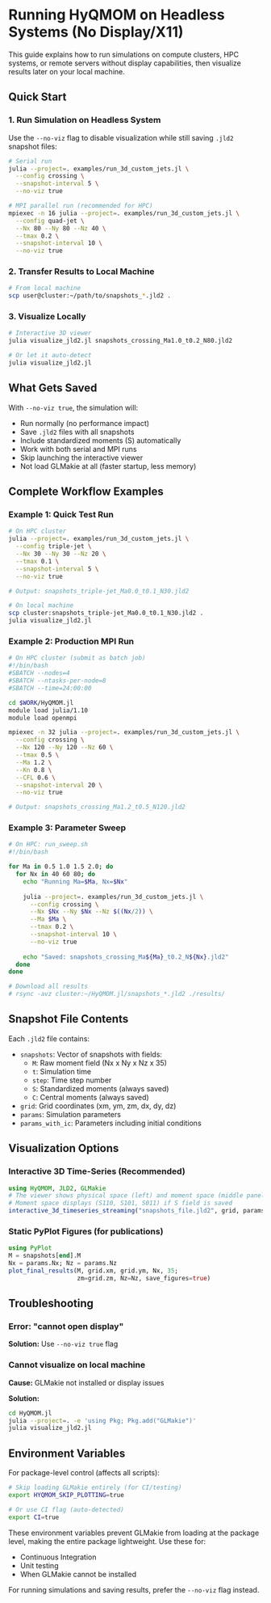 # Running HyQMOM on Headless Systems (No Display/X11)

This guide explains how to run simulations on compute clusters, HPC systems, or remote servers without display capabilities, then visualize results later on your local machine.

## Quick Start

### 1. Run Simulation on Headless System

Use the `--no-viz` flag to disable visualization while still saving `.jld2` snapshot files:

```bash
# Serial run
julia --project=. examples/run_3d_custom_jets.jl \
  --config crossing \
  --snapshot-interval 5 \
  --no-viz true

# MPI parallel run (recommended for HPC)
mpiexec -n 16 julia --project=. examples/run_3d_custom_jets.jl \
  --config quad-jet \
  --Nx 80 --Ny 80 --Nz 40 \
  --tmax 0.2 \
  --snapshot-interval 10 \
  --no-viz true
```

### 2. Transfer Results to Local Machine

```bash
# From local machine
scp user@cluster:~/path/to/snapshots_*.jld2 .
```

### 3. Visualize Locally

```bash
# Interactive 3D viewer
julia visualize_jld2.jl snapshots_crossing_Ma1.0_t0.2_N80.jld2

# Or let it auto-detect
julia visualize_jld2.jl
```

## What Gets Saved

With `--no-viz true`, the simulation will:
- Run normally (no performance impact)
- Save `.jld2` files with all snapshots
- Include standardized moments (S) automatically
- Work with both serial and MPI runs
- Skip launching the interactive viewer
- Not load GLMakie at all (faster startup, less memory)

## Complete Workflow Examples

### Example 1: Quick Test Run

```bash
# On HPC cluster
julia --project=. examples/run_3d_custom_jets.jl \
  --config triple-jet \
  --Nx 30 --Ny 30 --Nz 20 \
  --tmax 0.1 \
  --snapshot-interval 5 \
  --no-viz true

# Output: snapshots_triple-jet_Ma0.0_t0.1_N30.jld2

# On local machine
scp cluster:snapshots_triple-jet_Ma0.0_t0.1_N30.jld2 .
julia visualize_jld2.jl
```

### Example 2: Production MPI Run

```bash
# On HPC cluster (submit as batch job)
#!/bin/bash
#SBATCH --nodes=4
#SBATCH --ntasks-per-node=8
#SBATCH --time=24:00:00

cd $WORK/HyQMOM.jl
module load julia/1.10
module load openmpi

mpiexec -n 32 julia --project=. examples/run_3d_custom_jets.jl \
  --config crossing \
  --Nx 120 --Ny 120 --Nz 60 \
  --tmax 0.5 \
  --Ma 1.2 \
  --Kn 0.8 \
  --CFL 0.6 \
  --snapshot-interval 20 \
  --no-viz true

# Output: snapshots_crossing_Ma1.2_t0.5_N120.jld2
```

### Example 3: Parameter Sweep

```bash
# On HPC: run_sweep.sh
#!/bin/bash

for Ma in 0.5 1.0 1.5 2.0; do
  for Nx in 40 60 80; do
    echo "Running Ma=$Ma, Nx=$Nx"
    
    julia --project=. examples/run_3d_custom_jets.jl \
      --config crossing \
      --Nx $Nx --Ny $Nx --Nz $((Nx/2)) \
      --Ma $Ma \
      --tmax 0.2 \
      --snapshot-interval 10 \
      --no-viz true
      
    echo "Saved: snapshots_crossing_Ma${Ma}_t0.2_N${Nx}.jld2"
  done
done

# Download all results
# rsync -avz cluster:~/HyQMOM.jl/snapshots_*.jld2 ./results/
```

## Snapshot File Contents

Each `.jld2` file contains:
- `snapshots`: Vector of snapshots with fields:
  - `M`: Raw moment field (Nx x Ny x Nz x 35)
  - `t`: Simulation time
  - `step`: Time step number
  - `S`: Standardized moments (always saved)
  - `C`: Central moments (always saved)
- `grid`: Grid coordinates (xm, ym, zm, dx, dy, dz)
- `params`: Simulation parameters
- `params_with_ic`: Parameters including initial conditions

## Visualization Options

### Interactive 3D Time-Series (Recommended)
```julia
using HyQMOM, JLD2, GLMakie
# The viewer shows physical space (left) and moment space (middle panel)
# Moment space displays (S110, S101, S011) if S field is saved
interactive_3d_timeseries_streaming("snapshots_file.jld2", grid, params_with_ic)
```

### Static PyPlot Figures (for publications)
```julia
using PyPlot
M = snapshots[end].M
Nx = params.Nx; Nz = params.Nz
plot_final_results(M, grid.xm, grid.ym, Nx, 35; 
                   zm=grid.zm, Nz=Nz, save_figures=true)
```

## Troubleshooting

### Error: "cannot open display"
**Solution:** Use `--no-viz true` flag


### Cannot visualize on local machine
**Cause:** GLMakie not installed or display issues

**Solution:**
```bash
cd HyQMOM.jl
julia --project=. -e 'using Pkg; Pkg.add("GLMakie")'
julia visualize_jld2.jl
```


## Environment Variables

For package-level control (affects all scripts):

```bash
# Skip loading GLMakie entirely (for CI/testing)
export HYQMOM_SKIP_PLOTTING=true

# Or use CI flag (auto-detected)
export CI=true
```

These environment variables prevent GLMakie from loading at the package level, making the entire package lightweight. Use these for:
- Continuous Integration
- Unit testing
- When GLMakie cannot be installed

For running simulations and saving results, prefer the `--no-viz` flag instead.

